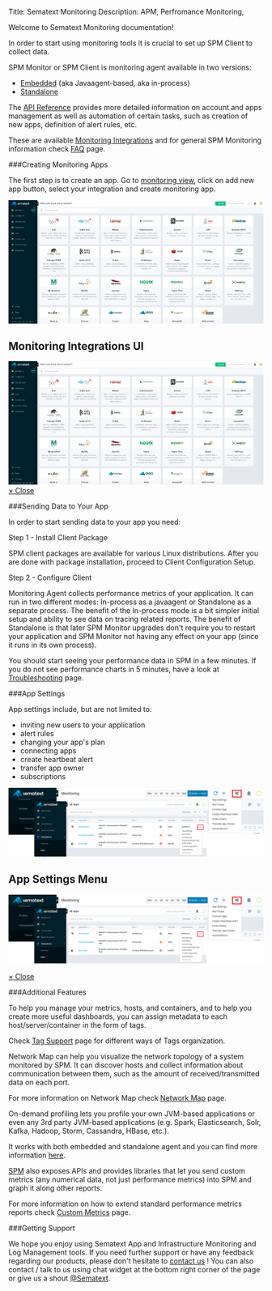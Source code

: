 Title: Sematext Monitoring
Description: APM, Perfromance Monitoring,

Welcome to Sematext Monitoring documentation!

In order to start using monitoring tools it is crucial to set up SPM Client to collect data. 

SPM Monitor or SPM Client is monitoring agent available in two versions:

  - [Embedded](spm-monitor-javaagent) (aka Javaagent-based, aka in-process)
  - [Standalone](spm-monitor-standalone)
  
The [API Reference](spm-api-reference) provides more detailed information on account and apps management as well as automation of certain tasks, such as creation of new apps, definition of alert rules, etc.
  
These are available [Monitoring Integrations](../integration) and for general SPM Monitoring information check [FAQ](spm-faq) page.

###Creating Monitoring Apps

The first step is to create an app. Go  to [monitoring view](https://apps.sematext.com/ui/monitoring), click on add new app button, select your integration and create monitoring app.

<a  href="#create-spm-app"><img class="content-modal-image" alt="Sematext Monitoring UI screen" src="../images/monitoring/sematext-monitoring.png" title="Sematext Monitoring UI screen"></a>

<div class="css-modal-container">
<div id="create-spm-app" class="modal-window">
<div>
<h2>Monitoring Integrations UI</h2>
<img class="content-modal-image" alt="Sematext Monitoring UI screen" src="../images/monitoring/sematext-monitoring.png" title="Sematext Monitoring UI screen">
<a href="#modal-close" title="Close" class="modal-close">&times; Close</a>
</div>
</div>
</div>

###Sending Data to Your App

In order to start sending data to your app you need:
 
Step 1 - Install Client Package

SPM client packages are available for various Linux distributions. After you are done with package installation, proceed to Client Configuration Setup.

Step 2 - Configure Client

Monitoring Agent collects performance metrics of your application. It can run in two different modes: In-process as a javaagent or Standalone as a separate process. The benefit of the In-process mode is a bit simpler initial setup and ability to see data on tracing related reports. The benefit of Standalone is that later SPM Monitor upgrades don't require you to restart your application and SPM Monitor not having any effect on your app (since it runs in its own process).

<p>You should start seeing your performance data in SPM in a few minutes. If you do not see performance charts in 5 minutes, have a look at <a href="http://sematext.com/docs/monitoring/spm-faq/">Troubleshooting</a> page.</p>

###App Settings

App settings include, but are not limited to:

  - inviting new users to your application
  - alert rules
  - changing your app's plan
  - connecting apps
  - create heartbeat alert
  - transfer app owner
  - subscriptions
  
<a  href="#app-settings-menu"><img class="content-modal-image" alt="Sematext Monitoring App Settings UI screen" src="../images/monitoring/app-settings-menu.png" title="Sematext Monitoring App Settings UI screen"></a>

<div class="css-modal-container">
<div id="app-settings-menu" class="modal-window">
<div>
<h2>App Settings Menu </h2>
<img alt="Sematext Monitoring App Settings UI screen" src="../images/monitoring/app-settings-menu.png" title="Sematext Monitoring App Settings UI screen">

<a href="#modal-close" title="Close" class="modal-close">&times; Close</a>
</div>
</div>
</div>
  
<!-- ###Visualizing and Analyzing Your Data -->

###Additional Features

To help you manage your metrics, hosts, and containers, and to help you create more useful dashboards, you can assign metadata to each host/server/container in the form of tags.

Check [Tag Support](tag-support) page for different ways of Tags organization.

Network Map can help you visualize the network topology of a system monitored by SPM.  It can discover hosts and collect information about communication between them, such as the amount of received/transmitted data on each port.

For more information on Network Map check [Network Map](network-map) page.

On-demand profiling lets you profile your own JVM-based applications or even any 3rd party JVM-based applications (e.g. Spark, Elasticsearch, Solr, Kafka, Hadoop, Storm, Cassandra, HBase, etc.).

It works with both embedded and standalone agent and you can find more information [here](on-demand-profiling).

[SPM](http://sematext.com/spm/) also exposes APIs and provides libraries that let you send custom metrics (any numerical data, not just performance metrics) into SPM and graph it along other reports.

For more information on how to extend standard performance metrics reports check [Custom Metrics](custom-metrics) page.

###Getting Support

We hope you enjoy using Sematext App and Infrastructure Monitoring and Log Management tools. If you need further support or have any feedback regarding our products, please don't hesitate to [contact us](mailto:support@sematext.com) ! You can also contact / talk to us using chat widget at the bottom right corner of the page or give us a shout [@Sematext](http://twitter.com/sematext). 

